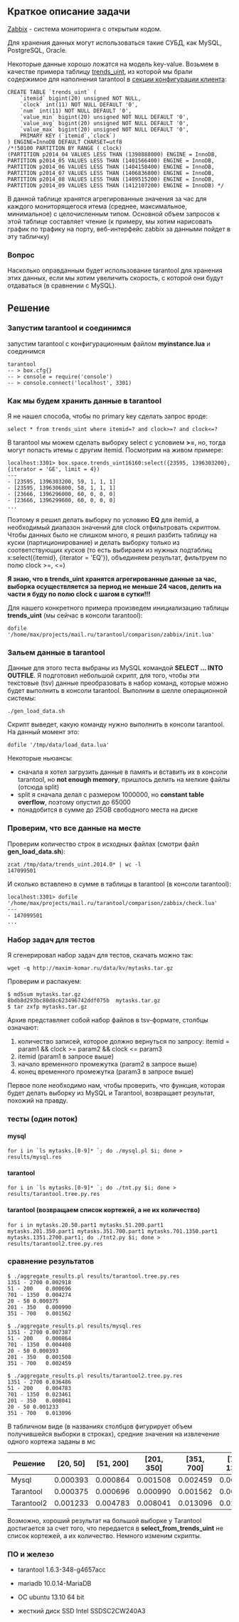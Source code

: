 ## Краткое описание задачи

[Zabbix](http://www.zabbix.com) - система мониторинга с открытым кодом.

Для хранения данных могут использоваться такие СУБД, как MySQL, PostgreSQL, Oracle.

Некоторые данные хорошо ложатся на модель key-value. Возьмем в качестве примера таблицу [trends_uint](http://maxim-komar.ru/data/kv/mysql.sql), из которой мы брали содержимое для наполнения tarantool в [секции конфигурации клиента](https://github.com/maxim-komar/mail.ru/tree/master/tarantool/client):

    CREATE TABLE `trends_uint` (
        `itemid` bigint(20) unsigned NOT NULL,
        `clock` int(11) NOT NULL DEFAULT '0',
        `num` int(11) NOT NULL DEFAULT '0',
        `value_min` bigint(20) unsigned NOT NULL DEFAULT '0',
        `value_avg` bigint(20) unsigned NOT NULL DEFAULT '0',
        `value_max` bigint(20) unsigned NOT NULL DEFAULT '0',
        PRIMARY KEY (`itemid`,`clock`)
    ) ENGINE=InnoDB DEFAULT CHARSET=utf8
    /*!50100 PARTITION BY RANGE ( clock)
    (PARTITION p2014_04 VALUES LESS THAN (1398888000) ENGINE = InnoDB,
    PARTITION p2014_05 VALUES LESS THAN (1401566400) ENGINE = InnoDB,
    PARTITION p2014_06 VALUES LESS THAN (1404158400) ENGINE = InnoDB,
    PARTITION p2014_07 VALUES LESS THAN (1406836800) ENGINE = InnoDB,
    PARTITION p2014_08 VALUES LESS THAN (1409515200) ENGINE = InnoDB,
    PARTITION p2014_09 VALUES LESS THAN (1412107200) ENGINE = InnoDB) */

В данной таблице хранятся агрегированные значения за час для каждого мониторящегося итема (среднее, максимальное, минимальное) с целочисленным типом. Основной объем запросов к этой таблице составляет чтение (к примеру, мы хотим нарисовать график по трафику на порту, веб-интерфейс zabbix за данными пойдет в эту табличку)

### Вопрос

Насколько оправданным будет использование tarantool для хранения этих данных, если мы хотим увеличить скорость, с которой они будут отдаваться (в сравнении с MySQL).

## Решение

### Запустим tarantool и соединимся

запустим tarantool с конфигурационным файлом **myinstance.lua** и соединимся

    tarantool
    -- > box.cfg{}
    -- > console = require('console')
    -- > console.connect('localhost', 3301)


### Как мы будем хранить данные в tarantool

Я не нашел способа, чтобы по primary key сделать запрос вроде:

    select * from trends_uint where itemid=? and clock>=? and clock<=?

В tarantool мы можем сделать выборку select с условием **>=**, но, тогда могут попасть итемы с другим itemid. Посмотрим на живом примере:

    localhost:3301> box.space.trends_uint16160:select({23595, 1396303200}, {iterator = 'GE', limit = 4})
    ---
    - [23595, 1396303200, 59, 1, 1, 1]
    - [23595, 1396306800, 58, 1, 1, 1]
    - [23666, 1396296000, 60, 0, 0, 0]
    - [23666, 1396299600, 60, 0, 0, 0]
    ...

Поэтому я решил делать выборку по условию **EQ** для itemid, а необходимый диапазон значений для clock отфильтровать скриптом. Чтобы данных было не слишком много, я решил разбить таблицу на куски (партиционирование) и делать выборку только из соответствующих кусков (то есть выбираем из нужных подтаблиц x:select({itemid}, {iterator = 'EQ'}), объединяем результат, фильтруем по полю clock >=, <=)

**Я знаю, что в trends_uint хранятся агрегированные данные за час, выборка осуществляется за период не меньше 24 часов, делить на части я буду по полю clock с шагом в сутки!!!**

Для нашего конкретного примера произведем инициализацию таблицы **trends_uint** (мы сейчас в консоли tarantool):

    dofile '/home/max/projects/mail.ru/tarantool/comparison/zabbix/init.lua'


### Зальем данные в tarantool

Данные для этого теста выбраны из MySQL командой **SELECT ... INTO OUTFILE**.
Я подготовил небольшой скрипт, для того, чтобы эти текстовые (tsv) данные преобразовать в набор команд, которые можно будет выполнить в консоли tarantool. Выполним в шелле операционной системы:

    ./gen_load_data.sh

Скрипт выведет, какую команду нужно выполнить в консоли tarantool. На данный момент это:

    dofile '/tmp/data/load_data.lua'

Некоторые ньюансы:

- сначала я хотел загрузить данные в память и вставить их в консоли tarantool, но **not enough memory**, пришлось делить на мелкие файлы (отсюда split)
- split я сначала делал с размером 1000000, но **constant table overflow**, поэтому опустил до 65000
- понадобится в сумме до 25GB свободного места на диске

### Проверим, что все данные на месте

Проверим количество строк в исходных файлах (смотри файл **gen_load_data.sh**):

    zcat /tmp/data/trends_uint.2014.0* | wc -l
    147099501

И сколько вставлено в сумме в таблицы в tarantool (в консоли tarantool):

    localhost:3301> dofile '/home/max/projects/mail.ru/tarantool/comparison/zabbix/check.lua'
    ---
    - 147099501
    ...

### Набор задач для тестов

Я сгенерировал набор задач для тестов, скачать можно так:

    wget -q http://maxim-komar.ru/data/kv/mytasks.tar.gz

Проверим и распакуем:

    $ md5sum mytasks.tar.gz 
    8bdb8d293bc80d8c623496742ddf075b  mytasks.tar.gz
    $ tar zxfp mytasks.tar.gz

Архив представляет собой набор файлов в tsv-формате, столбцы означают:

1. количество записей, которое должно вернуться по запросу: itemid = param1 && clock >= param2 && clock <= param3
2. itemid (param1 в запросе выше)
3. начало временного промежутка (param2 в запросе выше)
4. конец временного промежутка (param3 в запросе выше)

Первое поле необходимо нам, чтобы проверить, что функция, которая будет делать выборку из MySQL и Tarantool, возвращает результат, похожий на правду.

### тесты (один поток)

#### mysql

    for i in `ls mytasks.[0-9]* `; do ./mysql.pl $i; done > results/mysql.res

#### tarantool

    for i in `ls mytasks.[0-9]* `; do ./tnt.py $i; done > results/tarantool.tree.py.res

#### tarantool (возвращаем список кортежей, а не их количество)

    for i in mytasks.20.50.part1 mytasks.51.200.part1 mytasks.201.350.part1 mytasks.351.700.part1 mytasks.701.1350.part1 mytasks.1351.2700.part1; do ./tnt2.py $i; done > results/tarantool2.tree.py.res

### сравнение результатов

    $ ./aggregate_results.pl results/tarantool.tree.py.res 
    1351 - 2700 0.002918
    51 - 200    0.000696
    701 - 1350  0.004274
    20 - 50 0.000375
    201 - 350   0.000990
    351 - 700   0.001562

    $ ./aggregate_results.pl results/mysql.res 
    1351 - 2700 0.007387
    51 - 200    0.000864
    701 - 1350  0.004408
    20 - 50 0.000393
    201 - 350   0.001508
    351 - 700   0.002459

    $ ./aggregate_results.pl results/tarantool2.tree.py.res 
    1351 - 2700 0.036486
    51 - 200    0.004783
    701 - 1350  0.023461
    201 - 350   0.008041
    20 - 50 0.001233
    351 - 700   0.013096

В табличном виде (в названиях столбцов фигурирует объем получившейся выборки в строках), средние значения на извлечение одного кортежа заданы в мс

| Решение     | [20, 50]  | [51, 200] | [201, 350] | [351, 700] | [701, 1350] | [1351, 2700] |
|-------------|-----------|-----------|------------|------------|-------------|--------------|
| Mysql       | 0.000393  | 0.000864  | 0.001508   | 0.002459   | 0.004408    | 0.007387     |
| Tarantool   | 0.000375  | 0.000696  | 0.000990   | 0.001562   | 0.004274    | 0.002918     |
| Tarantool2  | 0.001233  | 0.004783  | 0.008041   | 0.013096   | 0.023461    | 0.036486     |

Возможно, хороший результат на большой выборке у Tarantool достигается за счет того, что передается в **select_from_trends_uint** не список кортежей, а их количество. Немного изменим скрипты.

### ПО и железо

- tarantool 1.6.3-348-g4657acc
- mariadb 10.0.14-MariaDB
- ОС ubuntu 13.10 64 bit

- жесткий диск SSD Intel SSDSC2CW240A3
